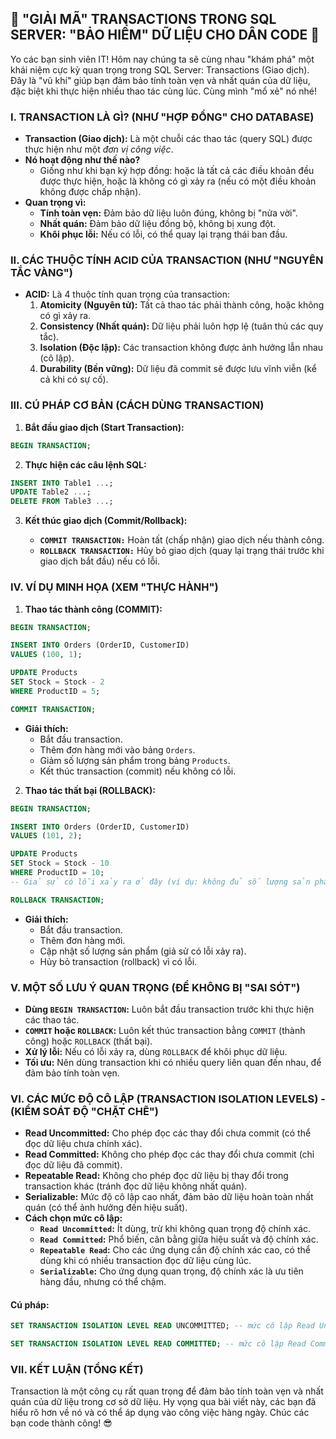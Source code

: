 ## **🚀 "GIẢI MÃ" TRANSACTIONS TRONG SQL SERVER: "BẢO HIỂM" DỮ LIỆU CHO DÂN CODE 🚀**

Yo các bạn sinh viên IT! Hôm nay chúng ta sẽ cùng nhau "khám phá" một khái niệm cực kỳ quan trọng trong SQL Server:
Transactions (Giao dịch). Đây là "vũ khí" giúp bạn đảm bảo tính toàn vẹn và nhất quán của dữ liệu, đặc biệt khi thực
hiện nhiều thao tác cùng lúc. Cùng mình "mổ xẻ" nó nhé!

### **I. TRANSACTION LÀ GÌ? (NHƯ "HỢP ĐỒNG" CHO DATABASE)**

- **Transaction (Giao dịch):** Là một chuỗi các thao tác (query SQL) được thực hiện như một _đơn vị công việc_.
- **Nó hoạt động như thế nào?**
    - Giống như khi bạn ký hợp đồng: hoặc là tất cả các điều khoản đều được thực hiện, hoặc là không có gì xảy ra (nếu
      có một điều khoản không được chấp nhận).
- **Quan trọng vì:**
    - **Tính toàn vẹn:** Đảm bảo dữ liệu luôn đúng, không bị "nửa vời".
    - **Nhất quán:** Đảm bảo dữ liệu đồng bộ, không bị xung đột.
    - **Khôi phục lỗi:** Nếu có lỗi, có thể quay lại trạng thái ban đầu.

### **II. CÁC THUỘC TÍNH ACID CỦA TRANSACTION (NHƯ "NGUYÊN TẮC VÀNG")**

- **ACID:** Là 4 thuộc tính quan trọng của transaction:
    1. **Atomicity (Nguyên tử):** Tất cả thao tác phải thành công, hoặc không có gì xảy ra.
    2. **Consistency (Nhất quán):** Dữ liệu phải luôn hợp lệ (tuân thủ các quy tắc).
    3. **Isolation (Độc lập):** Các transaction không được ảnh hưởng lẫn nhau (cô lập).
    4. **Durability (Bền vững):** Dữ liệu đã commit sẽ được lưu vĩnh viễn (kể cả khi có sự cố).

### **III. CÚ PHÁP CƠ BẢN (CÁCH DÙNG TRANSACTION)**

1. **Bắt đầu giao dịch (Start Transaction):**

```sql
BEGIN TRANSACTION;
```

2. **Thực hiện các câu lệnh SQL:**

```sql
INSERT INTO Table1 ...;
UPDATE Table2 ...;
DELETE FROM Table3 ...;
```

3. **Kết thúc giao dịch (Commit/Rollback):**

    - **`COMMIT TRANSACTION:`** Hoàn tất (chấp nhận) giao dịch nếu thành công.
    - **`ROLLBACK TRANSACTION:`** Hủy bỏ giao dịch (quay lại trạng thái trước khi giao dịch bắt đầu) nếu có lỗi.

### **IV. VÍ DỤ MINH HỌA (XEM "THỰC HÀNH")**

1. **Thao tác thành công (COMMIT):**

```sql
BEGIN TRANSACTION;

INSERT INTO Orders (OrderID, CustomerID)
VALUES (100, 1);

UPDATE Products
SET Stock = Stock - 2
WHERE ProductID = 5;

COMMIT TRANSACTION;
```

- **Giải thích:**
    - Bắt đầu transaction.
    - Thêm đơn hàng mới vào bảng `Orders`.
    - Giảm số lượng sản phẩm trong bảng `Products`.
    - Kết thúc transaction (commit) nếu không có lỗi.

2. **Thao tác thất bại (ROLLBACK):**

```sql
BEGIN TRANSACTION;

INSERT INTO Orders (OrderID, CustomerID)
VALUES (101, 2);

UPDATE Products
SET Stock = Stock - 10
WHERE ProductID = 10;
-- Giả sử có lỗi xảy ra ở đây (ví dụ: không đủ số lượng sản phẩm)

ROLLBACK TRANSACTION;
```

- **Giải thích:**
    - Bắt đầu transaction.
    - Thêm đơn hàng mới.
    - Cập nhật số lượng sản phẩm (giả sử có lỗi xảy ra).
    - Hủy bỏ transaction (rollback) vì có lỗi.

### **V. MỘT SỐ LƯU Ý QUAN TRỌNG (ĐỂ KHÔNG BỊ "SAI SÓT")**

- **Dùng `BEGIN TRANSACTION`:** Luôn bắt đầu transaction trước khi thực hiện các thao tác.
- **`COMMIT` hoặc `ROLLBACK`:** Luôn kết thúc transaction bằng `COMMIT` (thành công) hoặc `ROLLBACK` (thất bại).
- **Xử lý lỗi:** Nếu có lỗi xảy ra, dùng `ROLLBACK` để khôi phục dữ liệu.
- **Tối ưu:** Nên dùng transaction khi có nhiều query liên quan đến nhau, để đảm bảo tính toàn vẹn.

### **VI. CÁC MỨC ĐỘ CÔ LẬP (TRANSACTION ISOLATION LEVELS) - (KIỂM SOÁT ĐỘ "CHẶT CHẼ")**

- **Read Uncommitted:** Cho phép đọc các thay đổi chưa commit (có thể đọc dữ liệu chưa chính xác).
- **Read Committed:** Không cho phép đọc các thay đổi chưa commit (chỉ đọc dữ liệu đã commit).
- **Repeatable Read:** Không cho phép đọc dữ liệu bị thay đổi trong transaction khác (tránh đọc dữ liệu không nhất
  quán).
- **Serializable:** Mức độ cô lập cao nhất, đảm bảo dữ liệu hoàn toàn nhất quán (có thể ảnh hưởng đến hiệu suất).
- **Cách chọn mức cô lập:**
    - **`Read Uncommitted`:** Ít dùng, trừ khi không quan trọng độ chính xác.
    - **`Read Committed`:** Phổ biến, cân bằng giữa hiệu suất và độ chính xác.
    - **`Repeatable Read`:** Cho các ứng dụng cần độ chính xác cao, có thể dùng khi có nhiều transaction đọc dữ liệu
      cùng lúc.
    - **`Serializable`:** Cho ứng dụng quan trọng, độ chính xác là ưu tiên hàng đầu, nhưng có thể chậm.

#### **Cú pháp:**

```sql
SET TRANSACTION ISOLATION LEVEL READ UNCOMMITTED; -- mức cô lập Read Uncommitted

SET TRANSACTION ISOLATION LEVEL READ COMMITTED; -- mức cô lập Read Committed
```

### **VII. KẾT LUẬN (TỔNG KẾT)**

Transaction là một công cụ rất quan trọng để đảm bảo tính toàn vẹn và nhất quán của dữ liệu trong cơ sở dữ liệu. Hy vọng
qua bài viết này, các bạn đã hiểu rõ hơn về nó và có thể áp dụng vào công việc hàng ngày. Chúc các bạn code thành công!
😎
